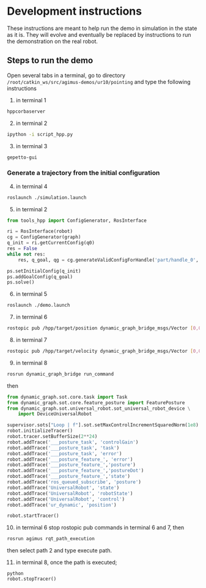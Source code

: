 # Development instructions

These instructions are meant to help run the demo in simulation in the state as
it is. They will evolve and eventually be replaced by instructions to run the
demonstration on the real robot.

## Steps to run the demo

Open several tabs in a terminal, go to directory
`/root/catkin_ws/src/agimus-demos/ur10/pointing` and type the following
instructions

1. in terminal 1
```bash
hppcorbaserver
```

2. in terminal 2
```bash
ipython -i script_hpp.py
```

3. in terminal 3
```bash
gepetto-gui
```

### Generate a trajectory from the initial configuration

4. in terminal 4
```bash
roslaunch ./simulation.launch
```

5. in terminal 2
```python
from tools_hpp import ConfigGenerator, RosInterface

ri = RosInterface(robot)
cg = ConfigGenerator(graph)
q_init = ri.getCurrentConfig(q0)
res = False
while not res:
    res, q_goal, qg = cg.generateValidConfigForHandle('part/handle_0', q0)

ps.setInitialConfig(q_init)
ps.addGoalConfig(q_goal)
ps.solve()
```

6. in terminal 5
```bash
roslaunch ./demo.launch 
```
7. in terminal 6
``` bash
rostopic pub /hpp/target/position dynamic_graph_bridge_msgs/Vector [0,0,0,0,0,0]
```

8. in terminal 7
``` bash
rostopic pub /hpp/target/velocity dynamic_graph_bridge_msgs/Vector [0,0,0,0,0,0]
```

9. in terminal 8
```bash
rosrun dynamic_graph_bridge run_command
```
then
```python
from dynamic_graph.sot.core.task import Task
from dynamic_graph.sot.core.feature_posture import FeaturePosture
from dynamic_graph.sot.universal_robot.sot_universal_robot_device \
    import DeviceUniversalRobot

supervisor.sots["Loop | f"].sot.setMaxControlIncrementSquaredNorm(1e8)
robot.initializeTracer()
robot.tracer.setBufferSize(2**24)
robot.addTrace('___posture_task', 'controlGain')
robot.addTrace('___posture_task', 'task')
robot.addTrace('___posture_task', 'error')
robot.addTrace('___posture_feature_', 'error')
robot.addTrace('___posture_feature_','posture')
robot.addTrace('___posture_feature_','postureDot')
robot.addTrace('___posture_feature_','state')
robot.addTrace('ros_queued_subscribe', 'posture')
robot.addTrace('UniversalRobot', 'state')
robot.addTrace('UniversalRobot', 'robotState')
robot.addTrace('UniversalRobot', 'control')
robot.addTrace('ur_dynamic', 'position')

robot.startTracer()
```


10. in terminal 6
stop rostopic pub commands in terminal 6 and 7, then
```bash
rosrun agimus rqt_path_execution 
```
then select path 2 and type execute path.

11. in terminal 8, once the path is executed;
```
python
robot.stopTracer()
```
